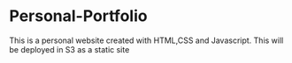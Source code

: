 # Personal-Portfolio

This is a personal website created with HTML,CSS and Javascript. This will be deployed in S3 as a static site
